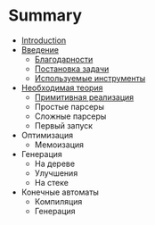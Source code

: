 # Summary

* [Introduction](README.md)
* [Введение](vvedenie.md)
   * [Благодарности](blagodarnosti.md)
   * [Постановка задачи](postanovka_zadachi.md)
   * [Используемые инструменты](ispolzuemie_instrumenti.md)
* [Необходимая теория](neobhodimaya_teoriya.md)
   * [Примитивная реализация](primitivnaya_realizatsiya.md)
   * Простые парсеры
   * Сложные парсеры
   * Первый запуск
* Оптимизация
   * Мемоизация
* Генерация
   * На дереве
   * Улучшения
   * На стеке
* Конечные автоматы
   * Компиляция
   * Генерация

